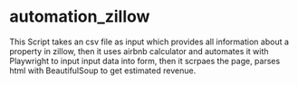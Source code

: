 # automation_zillow
This Script takes an csv  file as input which provides all information about a property in zillow, then it uses airbnb calculator and automates it with Playwright to input input data into form, then it scrpaes the page, parses html with BeautifulSoup  to get estimated  revenue.
